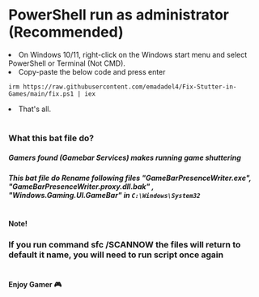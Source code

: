 


<h1>PowerShell run as administrator (Recommended) </h1>
<li>On Windows 10/11, right-click on the Windows start menu and select PowerShell or Terminal (Not CMD).</li>
<li>Copy-paste the below code and press enter</li>
<pre class="notranslate"><code>irm https://raw.githubusercontent.com/emadadel4/Fix-Stutter-in-Games/main/fix.ps1 | iex </code></pre>
<li>That's all.</li>

<h1></h1>

<h3>What this bat file do?</h3>
<h5>Gamers found (Gamebar Services) makes running game shuttering</h5>
<h5>This bat file do Rename following files "GameBarPresenceWriter.exe", "GameBarPresenceWriter.proxy.dll.bak" , "Windows.Gaming.UI.GameBar" in <code>C:\Windows\System32</code></h5>

<h1></h1>

<h4>Note!</h4>
<h3>If you run command sfc /SCANNOW the files will return to default it name, you will need to run script once again</h3>
<h1></h1>

<h4>Enjoy Gamer 🎮</h4>

